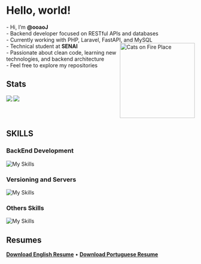 <h1>Hello, world!</h1> 
<div>
  <p align="left">
    - Hi, I’m <strong>@ooaoJ</strong><br>
    - Backend developer focused on RESTful APIs and databases<br>
    - Currently working with PHP, Laravel, FastAPI, and MySQL<br>
    <img align="right" src="https://imgur.com/CzGWxDK.gif" alt="Cats on Fire Place" width="200">
    - Technical student at <strong>SENAI</strong><br>
    - Passionate about clean code, learning new technologies, and backend architecture<br>
    - Feel free to explore my repositories<br>
  </p>
</div>

<h2>Stats</h2> 
<div>
  <img src="https://github-readme-stats.vercel.app/api/top-langs/?username=ooaoJ&layout=compact&langs_count=6&theme=github_dark_dimmed&hide=html">
  <img align="left" src="https://github-readme-stats.vercel.app/api?username=ooaoJ&layout=compact&theme=github_dark_dimmed&hide=prs">
</div>

<br clear="both" />

<h2>SKILLS</h2> 
<h3>BackEnd Development</h3>

![My Skills](https://skillicons.dev/icons?i=php,laravel,py,postman,mysql,postgres)

<h3>Versioning and Servers</h3>

![My Skills](https://skillicons.dev/icons?i=linux,git,github)

<h3>Others Skills</h3>

![My Skills](https://skillicons.dev/icons?i=html,js,css,bootstrap,react,lua,r,figma,debian,blender,fastapi,sass,vite,wordpress&perline=7)


<h2>Resumes</h2>
<p>
  <a href="https://github.com/user-attachments/files/21044957/english-cv.pdf"><strong>Download English Resume</strong></a> • 
  <a href="https://github.com/user-attachments/files/21044940/portuguese-cv.pdf"><strong>Download Portuguese Resume</strong></a>
</p>

<!---
ooaoJ/ooaoJ is a professional repository — its `README.md` appears on your GitHub profile.
You can click the Preview link to check your visual identity.
--->
